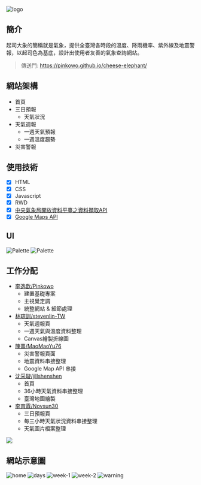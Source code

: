 ![logo](https://github.com/Pinkowo/cheese-elephant/blob/main/intro/logo2.png)
## 簡介
起司大象的簡稱就是氣象，提供全臺灣各時段的溫度、降雨機率、紫外線及地震警報，以起司色為基底，設計出使用者友善的氣象查詢網站。
> 傳送門: <https://pinkowo.github.io/cheese-elephant/>
## 網站架構
* 首頁
* 三日預報
  * 天氣狀況
* 天氣週報
  * 一週天氣預報
  * 一週溫度趨勢
* 災害警報
## 使用技術
- [x] HTML
- [x] CSS
- [x] Javascript
- [x] RWD
- [x] [中央氣象局開放資料平臺之資料擷取API](https://opendata.cwb.gov.tw/dist/opendata-swagger.html#/)
- [x] [Google Maps API](https://developers.google.com/maps/)
## UI
![Palette](https://github.com/Pinkowo/cheese-elephant/blob/main/intro/Color%20Hunt%20Palette%20d7e9b9fffbacffd495faab78.png)
![Palette](https://github.com/Pinkowo/cheese-elephant/blob/main/intro/Color%20Hunt%20Palette%20fdeedcffd8a9f1a661e38b29.png)
## 工作分配
* [李逸歆/Pinkowo](https://github.com/Pinkowo)
  * 建置基礎專案
  * 主視覺定調
  * 統整網站 & 細節處理
* [林琮訓/stevenlin-TW](https://github.com/stevenlin-TW)
  * 天氣週報頁
  * 一週天氣與溫度資料整理
  * Canvas繪製折線圖
* [陳熹/MaoMaoYu76](https://github.com/MaoMaoYu76)
  * 災害警報頁面
  * 地震資料串接整理
  * Google Map API 串接
* [沈采璇/jillshenshen](https://github.com/jillshenshen)
  * 首頁
  * 36小時天氣資料串接整理
  * 臺灣地圖繪製
* [李育霖/Novsun30](https://github.com/Novsun30)
  * 三日預報頁
  * 每三小時天氣狀況資料串接整理
  * 天氣圖片檔案整理
<a href="https://github.com/Pinkowo/cheese-elephant/graphs/contributors">
  <img src="https://contrib.rocks/image?repo=Pinkowo/cheese-elephant" />
</a>

## 網站示意圖

![home](https://github.com/Pinkowo/cheese-elephant/blob/main/intro/home.png)
![days](https://github.com/Pinkowo/cheese-elephant/blob/main/intro/days.png)
![week-1](https://github.com/Pinkowo/cheese-elephant/blob/main/intro/week-1.png)
![week-2](https://github.com/Pinkowo/cheese-elephant/blob/main/intro/week-2.png)
![warning](https://github.com/Pinkowo/cheese-elephant/blob/main/intro/warning.png)
